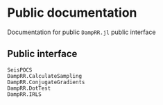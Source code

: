 # Public documentation
Documentation for public `DampRR.jl` public interface


## Public interface 
 
```@docs
SeisPOCS
DampRR.CalculateSampling
DampRR.ConjugateGradients
DampRR.DotTest
DampRR.IRLS
```
